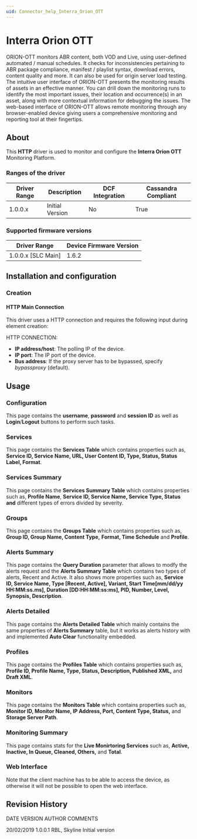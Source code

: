 ```yaml
---
uid: Connector_help_Interra_Orion_OTT
---
```


# Interra Orion OTT

ORION-OTT monitors ABR content, both VOD and Live, using user-defined automated / manual schedules. It checks for inconsistencies pertaining to ABR package compliance, manifest / playlist syntax, download errors, content quality and more. It can also be used for origin server load testing. The intuitive user interface of ORION-OTT presents the monitoring results of assets in an effective manner. You can drill down the monitoring runs to identify the most important issues, their location and occurrence(s) in an asset, along with more contextual information for debugging the issues. The web-based interface of ORION-OTT allows remote monitoring through any browser-enabled device giving users a comprehensive monitoring and reporting tool at their fingertips.

## About

This **HTTP** driver is used to monitor and configure the **Interra Orion OTT** Monitoring Platform.

### Ranges of the driver

| **Driver Range** | **Description** | **DCF Integration** | **Cassandra Compliant** |
|------------------|-----------------|---------------------|-------------------------|
| 1.0.0.x          | Initial Version | No                  | True                    |

### Supported firmware versions

| **Driver Range**     | **Device Firmware Version** |
|----------------------|-----------------------------|
| 1.0.0.x \[SLC Main\] | 1.6.2                       |

## Installation and configuration

### Creation

#### HTTP Main Connection

This driver uses a HTTP connection and requires the following input during element creation:

HTTP CONNECTION:

- **IP address/host**: The polling IP of the device.
- **IP port**: The IP port of the device.
- **Bus address**: If the proxy server has to be bypassed, specify *bypassproxy* (default).

## Usage

### Configuration

This page contains the **username**, **password** and **session ID** as well as **Login**/**Logout** buttons to perform such tasks.

### Services

This page contains the **Services Table** which contains properties such as, **Service ID, Service Name, URL, User Content ID, Type, Status, Status Label, Format**.

### Services Summary

This page contains the **Services Summary Table** which contains properties such as, **Profile Name**, **Service ID, Service Name, Service Type, Status and** different types of errors divided by severity.

### Groups

This page contains the **Groups Table** which contains properties such as, **Group ID, Group Name, Content Type,** **Format, Time Schedule** and **Profile**.

### Alerts Summary

This page contains the **Query Duration** parameter that allows to modfy the alerts request and the **Alerts Summary Table** which contains two types of alerts, Recent and Active. It also shows more properties such as, **Service ID, Service Name, Type \[Recent, Active\], Variant, Start Time\[mm/dd/yy HH:MM:ss.ms\], Duration \[DD:HH:MM:ss:ms\], PID, Number, Level, Synopsis, Description**.

### Alerts Detailed

This page contains the **Alerts Detailed Table** which mainly contains the same properties of **Alerts Summary** table, but it works as alerts history with and implemented **Auto Clear** functionality embedded.

### Profiles

This page contains the **Profiles Table** which contains properties such as, **Profile ID, Profile Name, Type, Status, Description, Published XML,** and **Draft XML**.

### Monitors

This page contains the **Monitors Table** which contains properties such as, **Monitor ID, Monitor Name, IP Address, Port, Content Type, Status,** and **Storage Server Path**.

### Monitoring Summary

This page contains stats for the **Live Monirtoring Services** such as, **Active, Inactive, In Queue, Cleaned, Others,** and **Total**.

### Web Interface

Note that the client machine has to be able to access the device, as otherwise it will not be possible to open the web interface.

## Revision History

DATE VERSION AUTHOR COMMENTS

20/02/2019 1.0.0.1 RBL, Skyline Initial version

